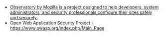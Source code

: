 * [Observatory by Mozilla is a project designed to help developers, system administrators, and security professionals configure their sites safely and securely.](https://www.youtube.com/playlist?list=PL2g-DF7-WOZ4pzupMZfBJiDEh_OLRvBRy)
* Open Web Application Security Project - https://www.owasp.org/index.php/Main_Page
